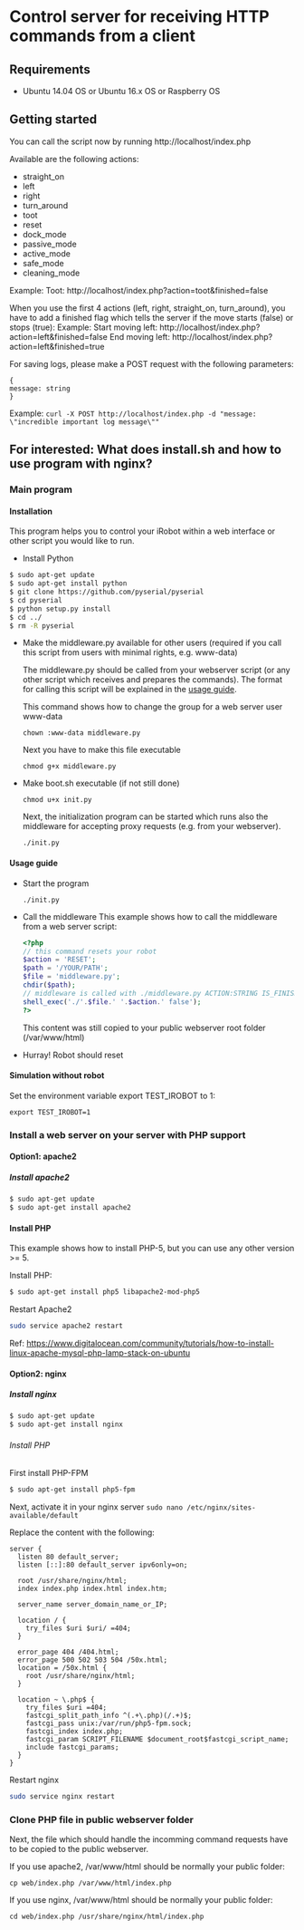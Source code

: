 # Control server for receiving HTTP commands from a client

## Requirements

 - Ubuntu 14.04 OS or Ubuntu 16.x OS or Raspberry OS

## Getting started

You can call the script now by running http://localhost/index.php

Available are the following actions: 
 - straight_on
 - left
 - right
 - turn_around
 - toot
 - reset
 - dock_mode
 - passive_mode
 - active_mode
 - safe_mode
 - cleaning_mode

Example: Toot: 
http://localhost/index.php?action=toot&finished=false

When you use the first 4 actions (left, right, straight_on, turn_around), you have to add a finished flag which tells the server if the move starts (false) or stops (true): 
Example: 
Start moving left: 
http://localhost/index.php?action=left&finished=false
End moving left: 
http://localhost/index.php?action=left&finished=true

For saving logs, please make a POST request with the following parameters: 
```
{
message: string
}
```

Example: `curl -X POST http://localhost/index.php -d "message: \"incredible important log message\""`


## For interested: What does install.sh and how to use program with nginx? 

### Main program

#### Installation

This program helps you to control your iRobot within a web interface or other script you would like to run. 

- Install Python
```bash
$ sudo apt-get update
$ sudo apt-get install python
$ git clone https://github.com/pyserial/pyserial
$ cd pyserial
$ python setup.py install
$ cd ../
$ rm -R pyserial
```

- Make the middleware.py available for other users (required if you call this script from users with minimal rights, e.g. www-data)

    The middleware.py should be called from your webserver script (or any other script which receives and prepares the commands). The format for calling this script will be explained in the [usage guide](#usage). 
    
    This command shows how to change the group for a web server user www-data
    ```
    chown :www-data middleware.py
    ```

    Next you have to make this file executable
    ```
    chmod g+x middleware.py
    ```

- Make boot.sh executable (if not still done)
    ```
    chmod u+x init.py
    ```

    Next, the initialization program can be started which runs also the middleware for accepting proxy requests (e.g. from your webserver). 

    ```
    ./init.py
    ```

#### <a name="usage"></a>Usage guide

- Start the program
    ```
    ./init.py
    ```
- Call the middleware
    This example shows how to call the middleware from a web server script: 

    ```php
    <?php
    // this command resets your robot
    $action = 'RESET';
    $path = '/YOUR/PATH';
    $file = 'middleware.py';
    chdir($path);
    // middleware is called with ./middleware.py ACTION:STRING IS_FINISHED:BOOL
    shell_exec('./'.$file.' '.$action.' false');
    ?>
    ```

    This content was still copied to your public webserver root folder (/var/www/html)


- Hurray! Robot should reset


#### Simulation without robot
Set the environment variable export TEST_IROBOT to 1: 
```
export TEST_IROBOT=1
```

### Install a web server on your server with PHP support

#### Option1: apache2

##### Install apache2
```bash
$ sudo apt-get update
$ sudo apt-get install apache2
```

#### Install PHP
This example shows how to install PHP-5, but you can use any other version >= 5. 

Install PHP: 
```bash
$ sudo apt-get install php5 libapache2-mod-php5
```

Restart Apache2
```bash
sudo service apache2 restart
```

Ref: https://www.digitalocean.com/community/tutorials/how-to-install-linux-apache-mysql-php-lamp-stack-on-ubuntu

#### Option2: nginx

##### Install nginx

```bash
$ sudo apt-get update
$ sudo apt-get install nginx
```

###### Install PHP

First install PHP-FPM

```bash
$ sudo apt-get install php5-fpm
```

Next, activate it in your nginx server
`sudo nano /etc/nginx/sites-available/default`

Replace the content with the following: 

```
server {
  listen 80 default_server;
  listen [::]:80 default_server ipv6only=on;

  root /usr/share/nginx/html;
  index index.php index.html index.htm;

  server_name server_domain_name_or_IP;

  location / {
    try_files $uri $uri/ =404;
  }

  error_page 404 /404.html;
  error_page 500 502 503 504 /50x.html;
  location = /50x.html {
    root /usr/share/nginx/html;
  }

  location ~ \.php$ {
    try_files $uri =404;
    fastcgi_split_path_info ^(.+\.php)(/.+)$;
    fastcgi_pass unix:/var/run/php5-fpm.sock;
    fastcgi_index index.php;
    fastcgi_param SCRIPT_FILENAME $document_root$fastcgi_script_name;
    include fastcgi_params;
  }
}
```

Restart nginx
```bash
sudo service nginx restart
```

### Clone PHP file in public webserver folder

Next, the file which should handle the incomming command requests have to be copied to the public webserver.

If you use apache2, /var/www/html should be normally your public folder: 
```
cp web/index.php /var/www/html/index.php
```

If you use nginx, /var/www/html should be normally your public folder:
```
cd web/index.php /usr/share/nginx/html/index.php
```
